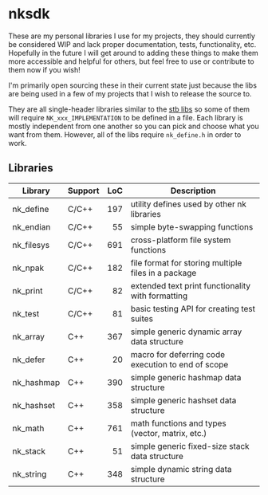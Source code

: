 # nksdk

These are my personal libraries I use for my projects, they should currently be
considered WIP and lack proper documentation, tests, functionality, etc. Hopefully
in the future I will get around to adding these things to make them more accessible
and helpful for others, but feel free to use or contribute to them now if you wish!

I'm primarily open sourcing these in their current state just because the libs are
being used in a few of my projects that I wish to release the source to.

They are all single-header libraries similar to the [stb libs](https://github.com/nothings/stb)
so some of them will require `NK_xxx_IMPLEMENTATION` to be defined in a file. Each
library is mostly independent from one another so you can pick and choose what you
want from them. However, all of the libs require `nk_define.h` in order to work.

## Libraries

| Library     | Support | LoC  | Description                                          |
| ----------- | ------- | ---: | ---------------------------------------------------- |
| nk_define   | C/C++   | 197  | utility defines used by other nk libraries           |
| nk_endian   | C/C++   | 55   | simple byte-swapping functions                       |
| nk_filesys  | C/C++   | 691  | cross-platform file system functions                 |
| nk_npak     | C/C++   | 182  | file format for storing multiple files in a package  |
| nk_print    | C/C++   | 82   | extended text print functionality with formatting    |
| nk_test     | C/C++   | 81   | basic testing API for creating test suites           |
| nk_array    | C++     | 367  | simple generic dynamic array data structure          |
| nk_defer    | C++     | 20   | macro for deferring code execution to end of scope   |
| nk_hashmap  | C++     | 390  | simple generic hashmap data structure                |
| nk_hashset  | C++     | 358  | simple generic hashset data structure                |
| nk_math     | C++     | 761  | math functions and types (vector, matrix, etc.)      |
| nk_stack    | C++     | 51   | simple generic fixed-size stack data structure       |
| nk_string   | C++     | 348  | simple dynamic string data structure                 |
